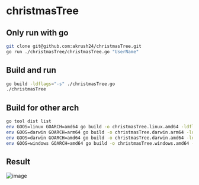 # christmasTree

## Only run with go
```bash
git clone git@github.com:akrush24/christmasTree.git
go run ./christmasTree/christmasTree.go "UserName"
```

## Build and run
```bash
go build -ldflags="-s" ./christmasTree.go
./christmasTree
```

## Build for other arch
```bash
go tool dist list
env GOOS=linux GOARCH=amd64 go build -o christmasTree.linux.amd64 -ldflags="-s" ./christmasTree.go
env GOOS=darwin GOARCH=arm64 go build -o christmasTree.darwin.arm64 -ldflags="-s" ./christmasTree.go
env GOOS=darwin GOARCH=amd64 go build -o christmasTree.darwin.amd64 -ldflags="-s" ./christmasTree.go
env GOOS=windows GOARCH=amd64 go build -o christmasTree.windows.amd64 -ldflags="-s" ./christmasTree.go
```

## Result
![image](https://user-images.githubusercontent.com/3369193/210077025-4843727e-097f-49db-ad45-ab990fb7a8bc.png)
